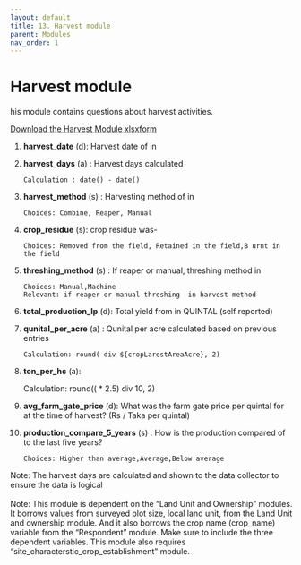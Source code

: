 ```yaml
---
layout: default
title: 13. Harvest module
parent: Modules
nav_order: 1
---
```


# Harvest module

his module contains questions about harvest activities. 

[Download the Harvest Module xlsxform](../Modules/df_harvest.xlsx)


1.  **harvest_date** (d):  Harvest date of  in  

2.  **harvest_days** (a) : Harvest days calculated

        Calculation : date() - date()   

3.  **harvest_method** (s) : Harvesting method of  in   

        Choices: Combine, Reaper, Manual

4.  **crop_residue** (s):   crop residue was-   

        Choices: Removed from the field, Retained in the field,B urnt in the field

5.  **threshing_method** (s) : If reaper or manual, threshing method in     

        Choices: Manual,Machine
        Relevant: if reaper or manual threshing  in harvest method

6.  **total_production_lp** (d):    Total  yield from  in QUINTAL (self reported)
    
7.  **qunital_per_acre** (a) :  Qunital per acre calculated based on previous entries

        Calculation: round( div ${cropLarestAreaAcre}, 2)

8.  **ton_per_hc** (a):

    Calculation: round(( * 2.5) div 10, 2)
    
9.  **avg_farm_gate_price** (d): What was the farm gate price per quintal for  at the time of harvest? (Rs / Taka per quintal)  

10. **production_compare_5_years** (s) : How is the production compared of  to the last five years? 

        Choices: Higher than average,Average,Below average

<div class = 'important'>
Note: The harvest days are calculated and shown to the data collector to ensure the data is logical </div><br>

<div class = 'alert'>
Note: This module is dependent on the “Land Unit and Ownership” modules. It borrows values from surveyed plot size, local land unit, from the Land Unit and ownership module. And it also borrows the crop name (crop_name) variable from the “Respondent” module. Make sure to include the three dependent variables. This module also requires “site_characterstic_crop_establishment” module. 
</div>
